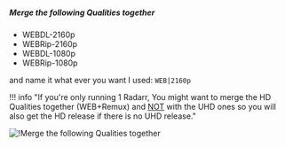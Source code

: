<!-- markdownlint-disable MD041-->
##### Merge the following Qualities together

- WEBDL-2160p
- WEBRip-2160p
- WEBDL-1080p
- WEBRip-1080p

and name it what ever you want I used: `WEB|2160p`

!!! info "If you're only running 1 Radarr, You might want to merge the HD Qualities together (WEB+Remux) and <ins>NOT</ins> with the UHD ones so you will also get the HD release if there is no UHD release."

![!Merge the following Qualities together](/SQP/images/4-merge-qualities.png)
<!-- markdownlint-enable MD041-->
